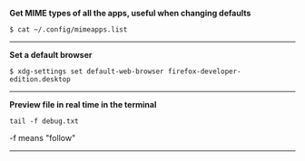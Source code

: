 **Get MIME types of all the apps, useful when changing defaults**
```
$ cat ~/.config/mimeapps.list
```
---

**Set a default browser**
```
$ xdg-settings set default-web-browser firefox-developer-edition.desktop
```
---

**Preview file in real time in the terminal**
```
tail -f debug.txt
```
-f means "follow"

---
